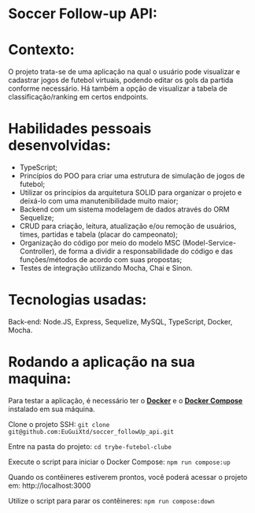 # Soccer Follow-up API:

# Contexto:
O projeto trata-se de uma aplicação na qual o usuário pode visualizar e cadastrar jogos de futebol virtuais, podendo editar os gols da partida conforme necessário. Há também a opção de visualizar a tabela de classificação/ranking em certos endpoints.

# Habilidades pessoais desenvolvidas:
- TypeScript;
- Princípios do POO para criar uma estrutura de simulação de jogos de futebol;
- Utilizar os princípios da arquitetura SOLID para organizar o projeto e deixá-lo com uma manutenibilidade muito maior;
- Backend com um sistema modelagem de dados através do ORM Sequelize;
- CRUD para criação, leitura, atualização e/ou remoção de usuários, times, partidas e tabela (placar do campeonato);
- Organização do código por meio do modelo MSC (Model-Service-Controller), de forma a dividir a responsabilidade do código e das funções/métodos de acordo com  suas propostas;
- Testes de integração utilizando Mocha, Chai e Sinon.

# Tecnologias usadas:
Back-end:
Node.JS, Express, Sequelize, MySQL, TypeScript, Docker, Mocha.

# Rodando a aplicação na sua maquina:
Para testar a aplicação, é necessário ter o [**Docker**](https://www.docker.com/) e o [**Docker Compose**](https://docs.docker.com/compose/) instalado em sua máquina.

Clone o projeto SSH: `git clone git@github.com:EuGuiXtd/soccer_followUp_api.git`

Entre na pasta do projeto: `cd trybe-futebol-clube`

Execute o script para iniciar o Docker Compose: `npm run compose:up`

Quando os contêineres estiverem prontos, você poderá acessar o projeto em: http://localhost:3000

Utilize o script para parar os contêineres: `npm run compose:down`
